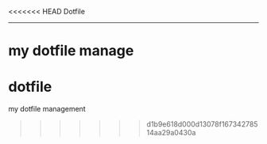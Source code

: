 <<<<<<< HEAD
Dotfile

-----------------

my dotfile manage
=======
# dotfile
my dotfile management
>>>>>>> d1b9e618d000d13078f16734278514aa29a0430a
